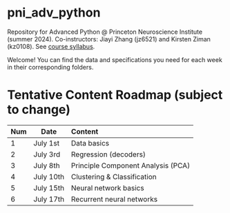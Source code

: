 # pni_adv_python
Repository for Advanced Python @ Princeton Neuroscience Institute (summer 2024). Co-instructors: Jiayi Zhang (jz6521) and Kirsten Ziman (kz0108). See [course syllabus](https://docs.google.com/document/d/1HSAUxvA5Z9ZNO923XZF9UFkeOaPeXGPUk0huQEsIk9k/edit?usp=sharing).

Welcome! You can find the data and specifications you need for each week in their corresponding folders.

# Tentative Content Roadmap (subject to change)
|  Num   | Date |  Content |
| :-------- | ------- | :-------- |
| 1  | July 1st | Data basics
| 2 | July 3rd  | Regression (decoders)
| 3 | July 8th  | Principle Component Analysis (PCA)
| 4 | July 10th | Clustering & Classification
| 5 | July 15th | Neural network basics
| 6 | July 17th | Recurrent neural networks

